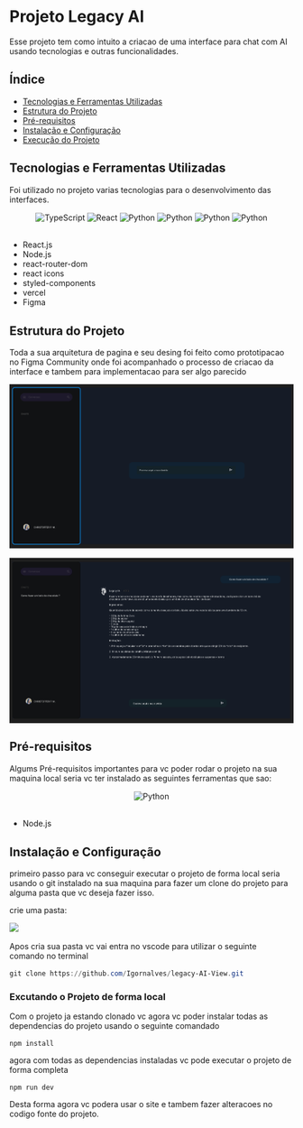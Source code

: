 # Projeto Legacy AI 

Esse projeto tem como intuito a criacao de uma interface para chat com AI usando tecnologias e outras funcionalidades.

## Índice

- [Tecnologias e Ferramentas Utilizadas](#tecnologias-e-ferramentas-utilizadas)
- [Estrutura do Projeto](#estrutura-do-projeto)
- [Pré-requisitos](#pré-requisitos)
- [Instalação e Configuração](#instalação-e-configuração)
- [Execução do Projeto](#execução-do-projeto)


## Tecnologias e Ferramentas Utilizadas 

Foi utilizado no projeto varias tecnologias para o desenvolvimento das interfaces.

<div style="display: inline_block"  align="center">
  <img align="center" alt="TypeScript" height="49" width="51" src="https://skillicons.dev/icons?i=typescript">
  <img align="center" alt="React" height="49" width="51" src="https://skillicons.dev/icons?i=react">
  <img align="center" alt="Python" height="49" width="51" src="https://skillicons.dev/icons?i=nodejs">
  <img align="center" alt="Python" height="49" width="51" src="https://skillicons.dev/icons?i=figma">
  <img align="center" alt="Python" height="49" width="51" src="https://skillicons.dev/icons?i=styledcomponents">
  <img align="center" alt="Python" height="49" width="51" src="https://skillicons.dev/icons?i=vercel">
</div>

<br>

- React.js
- Node.js
- react-router-dom
- react icons
- styled-components
- vercel
- Figma

## Estrutura do Projeto

Toda a sua arquitetura de pagina e seu desing foi feito como prototipacao no Figma Community
onde foi acompanhado o processo de criacao da interface e tambem para implementacao para ser algo parecido

<div align="center">
  <img align="center" alt="TypeScript" src="./src/assets/Chat.png">
  <img width="8" />
  <img align="center" alt="TypeScript" src="./src/assets/Criando.png">
</div>

## Pré-requisitos

Algums Pré-requisitos importantes para vc poder rodar o projeto na sua maquina local seria vc ter instalado as seguintes ferramentas que sao:

<div style="display: inline_block"  align="center">
  <img align="center" alt="Python" height="49" width="51" src="https://skillicons.dev/icons?i=nodejs">
</div>

<br>

- Node.js

## Instalação e Configuração

primeiro passo para vc conseguir executar o projeto de forma local seria usando o git instalado na sua maquina para fazer um clone do projeto para alguma pasta que vc deseja fazer isso.

crie uma pasta:

<Img src='https://www.ciabyte.com.br/imagens/pastas-windows-explorer.png'>

Apos cria sua pasta vc vai entra no vscode para utilizar o seguinte comando no terminal

```powershell
git clone https://github.com/Igornalves/legacy-AI-View.git
```

### Excutando o Projeto de forma local

Com o projeto ja estando clonado vc agora vc poder instalar todas as dependencias do projeto usando o seguinte comandado

```terminal
npm install 
```

agora com todas as dependencias instaladas vc pode executar o projeto de forma completa 

```
npm run dev
```

Desta forma agora vc podera usar o site e tambem fazer alteracoes no codigo fonte do projeto.

